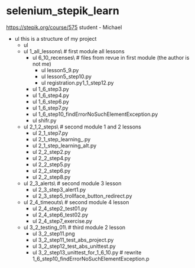 # selenium_stepik_learn
https://stepik.org/course/575
student - Michael

- ul this is a structure of my project
  - ul
  - ul 1_all_lessons\        # first module all lessons
    - ul     6_10_recenses\      # files from revue in first module (the author is not me)
      - ul         lesson5_9.py
      - ul         lesson5_step10.py
      - ul         registration.py1_1_step12.py
    - ul     1_6_step3.py
    - ul     1_6_step4.py
    - ul     1_6_step6.py
    - ul     1_6_step7.py
    - ul     1_6_step10_findErrorNoSuchElementException.py
    - ul     shifr.py
  - ul 2_1,2_steps\        # second module 1 and 2 lessons
    - ul     2_1_step7.py
    - ul     2_1_step_learning_.py
    - ul     2_1_step_learning_alt.py
    - ul     2_2_step2.py
    - ul     2_2_step4.py
    - ul     2_2_step5.py
    - ul     2_2_step6.py
    - ul     2_2_step8.py
  - ul 2_3_alerts\         # second module 3 lesson
    - ul     2_3_step3_alert1.py
    - ul     2_3_step5_trollface_button_redirect.py
  - ul 2_4_timeouts\       # second module 4 lesson
    - ul     2_4_step2_test01.py
    - ul     2_4_step6_test02.py
    - ul     2_4_step7_exercise.py
  - ul 3_2_testing_01\     # third module 2 lesson
    - ul     3_2_step11.png
    - ul     3_2_step11_test_abs_project.py
    - ul     3_2_step12_test_abs_unittest.py
    - ul     3_2_step13_unittest_for_1_6_10.py       # rewrite 1_6_step10_findErrorNoSuchElementException.p
